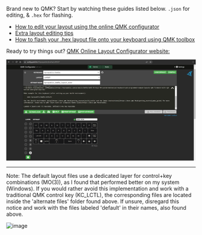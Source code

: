 Brand new to QMK? Start by watching these guides listed below. `.json` for editing, & `.hex` for flashing.
* [How to edit your layout using the online QMK configurator](https://www.youtube.com/watch?v=-imgglzDMdY&list=PLZlceRZZjRugJFL-vnenYnDrbMc6wu_e_&index=3)
* [Extra layout editing tips](https://www.youtube.com/watch?v=FMNbRU65Ykc&list=PLZlceRZZjRugJFL-vnenYnDrbMc6wu_e_&index=5)
* [How to flash your .hex layout file onto your keyboard using QMK toolbox](https://www.youtube.com/watch?v=fuBJbdCFF0Q&list=PLZlceRZZjRugJFL-vnenYnDrbMc6wu_e_&index=1)

Ready to try things out? [QMK Online Layout Configurator website:](https://config.qmk.fm/#/kprepublic/bm43a/LAYOUT)

![layout](https://github.com/KeebCathedral/MiniKeeb/blob/main/photos/QMK%20configurator%20site.png)

---

Note: The default layout files use a dedicated layer for control+key combinations (MO(3)), as I found that performed better on my system (Windows). If you would rather avoid this implementation and work with a traditional QMK control key (KC_LCTL), the corresponding files are located inside the 'alternate files' folder found above. If unsure, disregard this notice and work with the files labeled 'default' in their names, also found above.

![image](https://github.com/KeebCathedral/MiniKeeb/assets/59219083/60ea28f9-6fdc-4f34-84c5-25c065269ea2)
